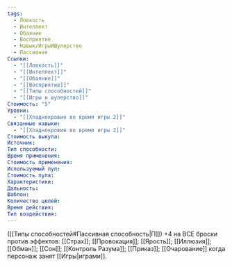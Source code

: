 ```yaml
---
tags:
  - Ловкость
  - Интеллект
  - Обаяние
  - Восприятие
  - Навык/ИгрыИШулерство
  - Пассивная
Ссылки:
  - "[[Ловкость]]"
  - "[[Интеллект]]"
  - "[[Обаяние]]"
  - "[[Восприятие]]"
  - "[[Типы способностей]]"
  - "[[Игры и шулерство]]"
Стоимость: "5"
Уровни:
  - "[[Хладнокровие во время игры 2]]"
Связанные навыки:
  - "[[Хладнокровие во время игры 2]]"
Стоимость выкупа:
Источник:
Тип способности:
Время применения:
Стоимость применения:
Используемый пул:
Стоимость пула:
Характеристики:
Дальность:
Шаблон:
Количество целей:
Время действия:
Тип воздействия:
---
```

([[Типы способностей#Пассивная способность|П]]) +4 на ВСЕ броски против эффектов: [[Страх]]; [[Провокация]]; [[Ярость]]; [[Иллюзия]]; [[Обман]]; [[Сон]]; [[Контроль Разума]]; [[Приказ]]; [[Очарование]] когда персонаж занят [[Игры|играми]]. 